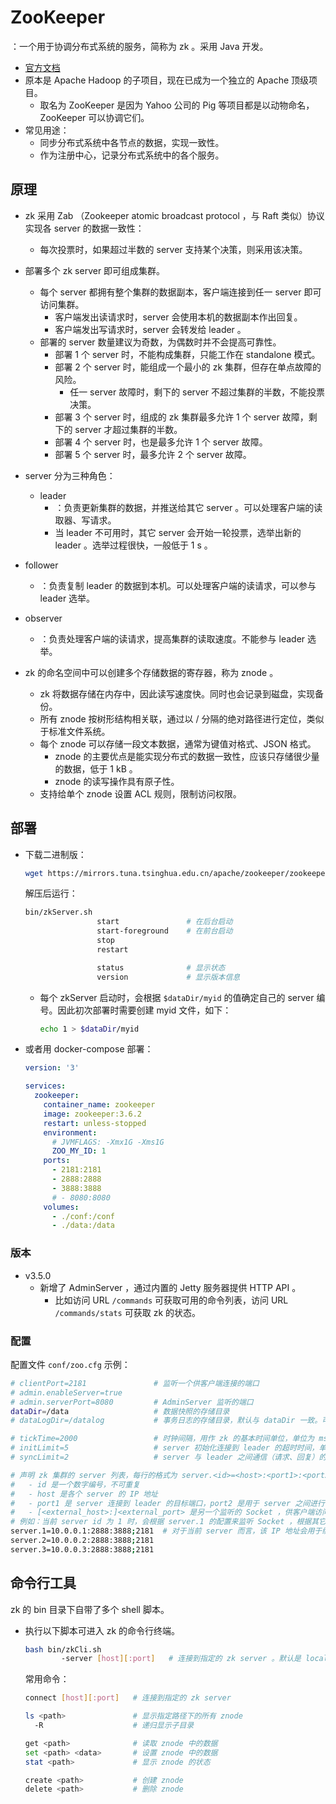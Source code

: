 # ZooKeeper

：一个用于协调分布式系统的服务，简称为 zk 。采用 Java 开发。
- [官方文档](https://zookeeper.apache.org/doc/current/index.html)
- 原本是 Apache Hadoop 的子项目，现在已成为一个独立的 Apache 顶级项目。
  - 取名为 ZooKeeper 是因为 Yahoo 公司的 Pig 等项目都是以动物命名，ZooKeeper 可以协调它们。
- 常见用途：
  - 同步分布式系统中各节点的数据，实现一致性。
  - 作为注册中心，记录分布式系统中的各个服务。

## 原理

- zk 采用 Zab （Zookeeper atomic broadcast protocol ，与 Raft 类似）协议实现各 server 的数据一致性：
  - 每次投票时，如果超过半数的 server 支持某个决策，则采用该决策。

- 部署多个 zk server 即可组成集群。
  - 每个 server 都拥有整个集群的数据副本，客户端连接到任一 server 即可访问集群。
    - 客户端发出读请求时，server 会使用本机的数据副本作出回复。
    - 客户端发出写请求时，server 会转发给 leader 。
  - 部署的 server 数量建议为奇数，为偶数时并不会提高可靠性。
    - 部署 1 个 server 时，不能构成集群，只能工作在 standalone 模式。
    - 部署 2 个 server 时，能组成一个最小的 zk 集群，但存在单点故障的风险。
      - 任一 server 故障时，剩下的 server 不超过集群的半数，不能投票决策。
    - 部署 3 个 server 时，组成的 zk 集群最多允许 1 个 server 故障，剩下的 server 才超过集群的半数。
    - 部署 4 个 server 时，也是最多允许 1 个 server 故障。
    - 部署 5 个 server 时，最多允许 2 个 server 故障。

- server 分为三种角色：
  - leader
    - ：负责更新集群的数据，并推送给其它 server 。可以处理客户端的读取器、写请求。
    <!-- - 更新系统的状态并推送给 follower、observer 。 -->
    - 当 leader 不可用时，其它 server 会开始一轮投票，选举出新的 leader 。选举过程很快，一般低于 1 s 。

<!--
针对每一次投票，服务器都需要将其他服务器的投票和自己的投票进行对比，对比规则如下：
a. 优先比较 epoch 。每轮投票之后，epach 会递增。
  如果收到的消息的 epoch 低于本机的，则将本机的消息发给对方
  如果高于本机的，则用它更新本机的消息
  如果等于本机的，则对比下一条规则
b. 检查 zxid，zxid 比较大的服务器优先作为 leader
c. 如果 zxid 相同，那么就比较 myid，myid 较大的服务器作为 leader 服务器
-->

  - follower
    - ：负责复制 leader 的数据到本机。可以处理客户端的读请求，可以参与 leader 选举。
  - observer
    - ：负责处理客户端的读请求，提高集群的读取速度。不能参与 leader 选举。


- zk 的命名空间中可以创建多个存储数据的寄存器，称为 znode 。
  - zk 将数据存储在内存中，因此读写速度快。同时也会记录到磁盘，实现备份。
  - 所有 znode 按树形结构相关联，通过以 / 分隔的绝对路径进行定位，类似于标准文件系统。
  - 每个 znode 可以存储一段文本数据，通常为键值对格式、JSON 格式。
    - znode 的主要优点是能实现分布式的数据一致性，应该只存储很少量的数据，低于 1 kB 。
    - znode 的读写操作具有原子性。
  - 支持给单个 znode 设置 ACL 规则，限制访问权限。

<!-- ZooKeeper 也有临时节点的概念。只要创建 znode 的会话处于活动状态，这些 znode 就存在。当会话结束时，znode 被删除。
客户端每次连接会建立一个 session -->
<!-- 支持 watch ，客户端可以在 znode 上设置监视。当 znode 发生变化时，会触发并移除 watch。当 watch 被触发时，客户端会收到一个数据包，说 znode 已经改变了 -->


## 部署

- 下载二进制版：
  ```sh
  wget https://mirrors.tuna.tsinghua.edu.cn/apache/zookeeper/zookeeper-3.6.2/apache-zookeeper-3.6.2-bin.tar.gz
  ```
  解压后运行：
  ```sh
  bin/zkServer.sh
                  start               # 在后台启动
                  start-foreground    # 在前台启动
                  stop
                  restart

                  status              # 显示状态
                  version             # 显示版本信息
  ```
  - 每个 zkServer 启动时，会根据 `$dataDir/myid` 的值确定自己的 server 编号。因此初次部署时需要创建 myid 文件，如下：
    ```sh
    echo 1 > $dataDir/myid
    ```

- 或者用 docker-compose 部署：
  ```yml
  version: '3'

  services:
    zookeeper:
      container_name: zookeeper
      image: zookeeper:3.6.2
      restart: unless-stopped
      environment:
        # JVMFLAGS: -Xmx1G -Xms1G
        ZOO_MY_ID: 1
      ports:
        - 2181:2181
        - 2888:2888
        - 3888:3888
        # - 8080:8080
      volumes:
        - ./conf:/conf
        - ./data:/data
  ```

### 版本

- v3.5.0
  - 新增了 AdminServer ，通过内置的 Jetty 服务器提供 HTTP API 。
    - 比如访问 URL `/commands` 可获取可用的命令列表，访问 URL `/commands/stats` 可获取 zk 的状态。

### 配置

配置文件 `conf/zoo.cfg` 示例：
```sh
# clientPort=2181               # 监听一个供客户端连接的端口
# admin.enableServer=true
# admin.serverPort=8080         # AdminServer 监听的端口
dataDir=/data                   # 数据快照的存储目录
# dataLogDir=/datalog           # 事务日志的存储目录，默认与 dataDir 一致。可采用不同的磁盘设备，从而避免竞争磁盘 IO ，提高访问速度

# tickTime=2000                 # 时钟间隔，用作 zk 的基本时间单位，单位为 ms 。也是向其它 server 、client 发送心跳包的时间间隔
# initLimit=5                   # server 初始化连接到 leader 的超时时间，单位为 tickTime
# syncLimit=2                   # server 与 leader 之间通信（请求、回复）的超时时间，单位为 tickTime

# 声明 zk 集群的 server 列表，每行的格式为 server.<id>=<host>:<port1>:<port2>[:role];[<external_host>:]<external_port>
#   - id 是一个数字编号，不可重复
#   - host 是各个 server 的 IP 地址
#   - port1 是 server 连接到 leader 的目标端口，port2 是用于 server 之间进行 leader 选举的端口
#   - [<external_host>:]<external_port> 是另一个监听的 Socket ，供客户端访问
# 例如：当前 server id 为 1 时，会根据 server.1 的配置来监听 Socket ，根据其它 server 的配置去通信
server.1=10.0.0.1:2888:3888;2181  # 对于当前 server 而言，该 IP 地址会用于绑定 Socket ，可改为 0.0.0.0
server.2=10.0.0.2:2888:3888;2181
server.3=10.0.0.3:2888:3888;2181
```

## 命令行工具

zk 的 bin 目录下自带了多个 shell 脚本。
- 执行以下脚本可进入 zk 的命令行终端。
  ```sh
  bash bin/zkCli.sh
          -server [host][:port]   # 连接到指定的 zk server 。默认是 localhost:2181
  ```
  常用命令：
  ```sh
  connect [host][:port]   # 连接到指定的 zk server

  ls <path>               # 显示指定路径下的所有 znode
    -R                    # 递归显示子目录

  get <path>              # 读取 znode 中的数据
  set <path> <data>       # 设置 znode 中的数据
  stat <path>             # 显示 znode 的状态

  create <path>           # 创建 znode
  delete <path>           # 删除 znode
  ```

